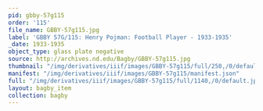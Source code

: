 ```yaml
---
pid: gbby-57g115
order: '115'
file_name: GBBY-57g115.jpg
label: 'GBBY 57G/115: Henry Pojman: Football Player - 1933-1935'
_date: 1933-1935
object_type: glass plate negative
source: http://archives.nd.edu/Bagby/GBBY-57g115.jpg
thumbnail: "/img/derivatives/iiif/images/GBBY-57g115/full/250,/0/default.jpg"
manifest: "/img/derivatives/iiif/images/GBBY-57g115/manifest.json"
full: "/img/derivatives/iiif/images/GBBY-57g115/full/1140,/0/default.jpg"
layout: bagby_item
collection: bagby
---
```

